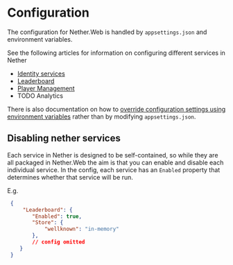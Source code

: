 # Configuration

The configuration for Nether.Web is handled by `appsettings.json` and environment variables.

See the following articles for information on configuring different services in Nether

* [Identity services](identity.md)
* [Leaderboard](leaderboard.md)
* [Player Management](player-management.md)
* TODO Analytics


There is also documentation on how to [override configuration settings using environment variables](appsettings-vs-env-vars.md) rather than by modifying `appsettings.json`.

## Disabling nether services

Each service in Nether is designed to be self-contained, so while they are all packaged in Nether.Web the aim is that you can enable and disable each individual service. In the config, each service has an `Enabled` property that determines whether that service will be run.

E.g.

```json
 {
     "Leaderboard": {
        "Enabled": true,
        "Store": {
            "wellknown": "in-memory"
        },
        // config omitted
    }
 }
```